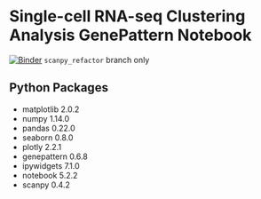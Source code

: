 # Single-cell RNA-seq Clustering Analysis GenePattern Notebook

[![Binder](https://mybinder.org/badge.svg)](https://mybinder.org/v2/gh/ckmah/seurat_python_notebook/scanpy_refactor?urlpath=notebooks%2Fnotebooks%2FSingle%20Cell%2FRNA-seq%2FClustering%2FAnalysis.ipynb) `scanpy_refactor` branch only

## Python Packages

- matplotlib 2.0.2
- numpy 1.14.0
- pandas 0.22.0
- seaborn 0.8.0
- plotly 2.2.1
- genepattern 0.6.8
- ipywidgets 7.1.0
- notebook 5.2.2
- scanpy 0.4.2
